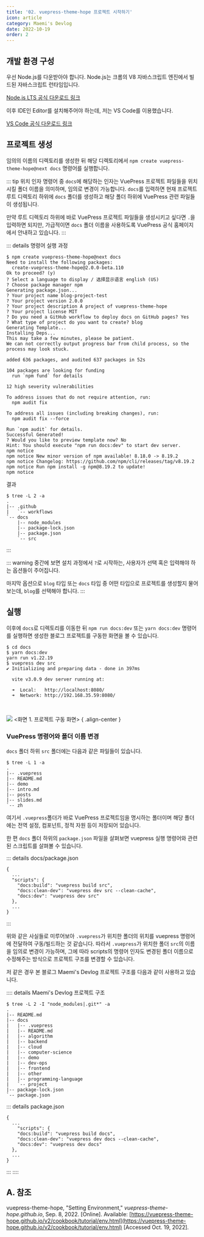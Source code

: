```yaml
---
title: '02. vuepress-theme-hope 프로젝트 시작하기'
icon: article
category: Maemi's Devlog
date: 2022-10-19
order: 2
---
```


## 개발 환경 구성
우선 Node.js를 다운받아야 합니다. Node.js는 크롬의 V8 자바스크립트 엔진에서 빌드된 자바스크립트 런타임입니다.

[Node.js LTS 공식 다운로드 링크](https://nodejs.org/en/)

이후 IDE인 Editor를 설치해주어야 하는데, 저는 VS Code를 이용했습니다.

[VS Code 공식 다운로드 링크](https://code.visualstudio.com/)

## 프로젝트 생성
임의의 이름의 디렉토리를 생성한 뒤 해당 디렉토리에서 `npm create vuepress-theme-hope@next docs` 명령어를 실행합니다.

::: tip 위치 인자
명령어 중 `docs`에 해당하는 인자는 VuePress 프로젝트 파일들을 위치시킬 폴더 이름을 의미하며, 임의로 변경이 가능합니다. `docs`를 입력하면 현재 프로젝트 루트 디렉토리 하위에 `docs` 폴더를 생성하고 해당 폴더 하위에 VuePress 관련 파일들이 생성됩니다.

만약 루트 디렉토리 하위에 바로 VuePress 프로젝트 파일들을 생성시키고 싶다면 `.`을 입력하면 되지만, 가급적이면 `docs` 폴더 이름을 사용하도록 VuePress 공식 홈페이지에서 안내하고 있습니다.
:::

::: details 명령어 실행 과정
```sh:no-line-numbers
$ npm create vuepress-theme-hope@next docs
Need to install the following packages:
  create-vuepress-theme-hope@2.0.0-beta.110
Ok to proceed? (y)
? Select a language to display / 选择显示语言 english (US)
? Choose package manager npm
Generating package.json...
? Your project name blog-project-test
? Your project version 2.0.0
? Your project description A project of vuepress-theme-hope
? Your project license MIT
? Do you need a GitHub workflow to deploy docs on GitHub pages? Yes
? What type of project do you want to create? blog
Generating Template...
Installing Deps...
This may take a few minutes, please be patient.
We can not correctly output progress bar from child process, so the process may look stuck.

added 636 packages, and audited 637 packages in 52s

104 packages are looking for funding
  run `npm fund` for details

12 high severity vulnerabilities

To address issues that do not require attention, run:
  npm audit fix

To address all issues (including breaking changes), run:
  npm audit fix --force

Run `npm audit` for details.
Successful Generated!
? Would you like to preview template now? No
Hint: You should execute "npm run docs:dev" to start dev server.
npm notice
npm notice New minor version of npm available! 8.18.0 -> 8.19.2
npm notice Changelog: https://github.com/npm/cli/releases/tag/v8.19.2
npm notice Run npm install -g npm@8.19.2 to update!
npm notice
```

결과
```:no-line-numbers
$ tree -L 2 -a
.
|-- .github
|   `-- workflows
`-- docs
    |-- node_modules
    |-- package-lock.json
    |-- package.json
    `-- src
```
:::

::: warning
중간에 보면 설치 과정에서 `?`로 시작하는, 사용자가 선택 혹은 입력해야 하는 옵션들이 주어집니다.

마지막 옵션으로 `blog` 타입 또는 `docs` 타입 중 어떤 타입으로 프로젝트를 생성할지 물어보는데, `blog`를 선택해야 합니다.
:::

## 실행
이후에 `docs`로 디렉토리를 이동한 뒤 `npm run docs:dev` 또는 `yarn docs:dev` 명령어를 실행하면 생성한 블로그 프로젝트를 구동한 화면을 볼 수 있습니다.

```:no-line-numbers
$ cd docs
$ yarn docs:dev
yarn run v1.22.19
$ vuepress dev src
✔ Initializing and preparing data - done in 397ms

  vite v3.0.9 dev server running at:

  ➜  Local:   http://localhost:8080/
  ➜  Network: http://192.168.35.59:8080/
```

<br>

![](https://drive.google.com/uc?export=view&id=1uy8Ss0ot6WBT97s2q99Os2vy1gAx2W5C)
&lt;화면 1. 프로젝트 구동 화면&gt;
{ .align-center }

### VuePress 명령어와 폴더 이름 변경
`docs` 폴더 하위 `src` 폴더에는 다음과 같은 파일들이 있습니다.

```:no-line-numbers
$ tree -L 1 -a
.
|-- .vuepress
|-- README.md
|-- demo
|-- intro.md
|-- posts
|-- slides.md
`-- zh
```

여기서 `.vuepress`폴더가 바로 VuePress 프로젝트임을 명시하는 폴더이며 해당 폴더에는 전역 설정, 컴포넌트, 정적 자원 등이 저장되어 있습니다.

한 편 `docs` 폴더 하위의 `package.json` 파일을 살펴보면 vuepress 실행 명령어와 관련된 스크립트를 살펴볼 수 있습니다.

::: details docs/package.json
```json:no-line-numbers
{
  ...
  "scripts": {
    "docs:build": "vuepress build src",
    "docs:clean-dev": "vuepress dev src --clean-cache",
    "docs:dev": "vuepress dev src"
  },
  ...
}
```
:::

위와 같은 사실들로 미루어보아 `.vuepress`가 위치한 폴더의 위치를 vuepress 명령어에 전달하여 구동/빌드하는 것 같습니다. 따라서 `.vuepress`가 위치한 폴더 `src`의 이름을 임의로 변경이 가능하며, 그에 따라 scripts의 명령어 인자도 변경된 폴더 이름으로 수정해주는 방식으로 프로젝트 구조를 변경할 수 있습니다.

저 같은 경우 본 블로그 Maemi's Devlog 프로젝트 구조를 다음과 같이 사용하고 있습니다.

:::: details Maemi's Devlog 프로젝트 구조
```:no-line-numbers
$ tree -L 2 -I "node_modules|.git*" -a
.
|-- README.md
|-- docs
|   |-- .vuepress
|   |-- README.md
|   |-- algorithm
|   |-- backend
|   |-- cloud
|   |-- computer-science
|   |-- demo
|   |-- dev-ops
|   |-- frontend
|   |-- other
|   |-- programming-language
|   `-- project
|-- package-lock.json
`-- package.json
```

::: details package.json
```json:no-line-numbers
{
  ...
    "scripts": {
    "docs:build": "vuepress build docs",
    "docs:clean-dev": "vuepress dev docs --clean-cache",
    "docs:dev": "vuepress dev docs"
  },
  ...
}
```
:::
::::

## A. 참조
vuepress-theme-hope, "Setting Environment," *vuepress-theme-hope.github.io*, Sep. 8, 2022. [Online]. Available: [https://vuepress-theme-hope.github.io/v2/cookbook/tutorial/env.html](https://vuepress-theme-hope.github.io/v2/cookbook/tutorial/env.html) [Accessed Oct. 19, 2022].

<script setup lang="ts">
import DetailsOpen from "@DetailsOpen";
</script>

<DetailsOpen/>
